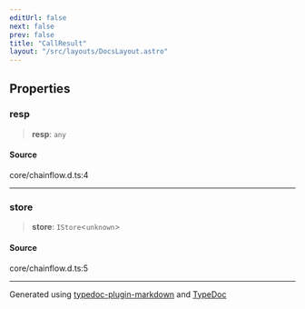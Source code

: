 ```yaml
---
editUrl: false
next: false
prev: false
title: "CallResult"
layout: "/src/layouts/DocsLayout.astro"
---
```


## Properties

### resp

> **resp**: `any`

#### Source

core/chainflow.d.ts:4

***

### store

> **store**: `IStore`\<`unknown`\>

#### Source

core/chainflow.d.ts:5

***

Generated using [typedoc-plugin-markdown](https://www.npmjs.com/package/typedoc-plugin-markdown) and [TypeDoc](https://typedoc.org/)

